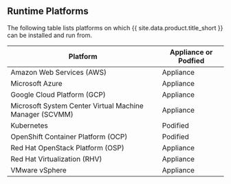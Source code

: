 ## Runtime Platforms

The following table lists platforms on which {{ site.data.product.title_short }} can be installed and run from.

| Platform                                                     | Appliance or Podfied |
| ------------------------------------------------------------ | -------------------- |
| Amazon Web Services (AWS)                                    | Appliance            |
| Microsoft Azure                                              | Appliance            |
| Google Cloud Platform (GCP)                                  | Appliance            |
| Microsoft System Center Virtual Machine Manager (SCVMM)      | Appliance            |
| Kubernetes                                                   | Podified             |
| OpenShift Container Platform (OCP)                           | Podified             |
| Red Hat OpenStack Platform (OSP)                             | Appliance            |
| Red Hat Virtualization (RHV)                                 | Appliance            |
| VMware vSphere                                               | Appliance            |
